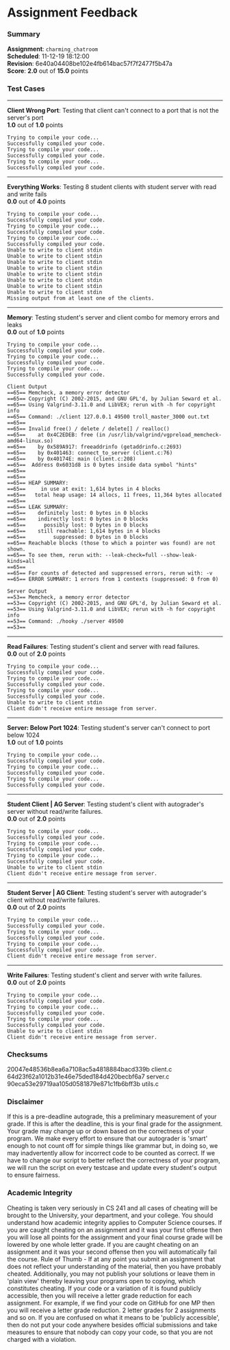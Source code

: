 # Assignment Feedback

### Summary

**Assignment**: `charming_chatroom`  
**Scheduled**: 11-12-19 18:12:00  
**Revision**: 6e40a04408be102e4fb614bac57f7f2477f5b47a  
**Score**: **2.0** out of **15.0** points

### Test Cases
---

**Client Wrong Port**: Testing that client can't connect to a port that is not the server's port  
**1.0** out of **1.0** points
```
Trying to compile your code...
Successfully compiled your code.
Trying to compile your code...
Successfully compiled your code.
Trying to compile your code...
Successfully compiled your code.
```
---

**Everything Works**: Testing 8 student clients with student server with read and write fails  
**0.0** out of **4.0** points
```
Trying to compile your code...
Successfully compiled your code.
Trying to compile your code...
Successfully compiled your code.
Trying to compile your code...
Successfully compiled your code.
Unable to write to client stdin
Unable to write to client stdin
Unable to write to client stdin
Unable to write to client stdin
Unable to write to client stdin
Unable to write to client stdin
Unable to write to client stdin
Unable to write to client stdin
Missing output from at least one of the clients.
```
---

**Memory**: Testing student's server and client combo for memory errors and leaks  
**0.0** out of **1.0** points
```
Trying to compile your code...
Successfully compiled your code.
Trying to compile your code...
Successfully compiled your code.
Trying to compile your code...
Successfully compiled your code.

Client Output
==65== Memcheck, a memory error detector
==65== Copyright (C) 2002-2015, and GNU GPL'd, by Julian Seward et al.
==65== Using Valgrind-3.11.0 and LibVEX; rerun with -h for copyright info
==65== Command: ./client 127.0.0.1 49500 troll_master_3000 out.txt
==65== 
==65== Invalid free() / delete / delete[] / realloc()
==65==    at 0x4C2EDEB: free (in /usr/lib/valgrind/vgpreload_memcheck-amd64-linux.so)
==65==    by 0x589A917: freeaddrinfo (getaddrinfo.c:2693)
==65==    by 0x401463: connect_to_server (client.c:76)
==65==    by 0x40174E: main (client.c:208)
==65==  Address 0x6031d8 is 0 bytes inside data symbol "hints"
==65== 
==65== 
==65== HEAP SUMMARY:
==65==     in use at exit: 1,614 bytes in 4 blocks
==65==   total heap usage: 14 allocs, 11 frees, 11,364 bytes allocated
==65== 
==65== LEAK SUMMARY:
==65==    definitely lost: 0 bytes in 0 blocks
==65==    indirectly lost: 0 bytes in 0 blocks
==65==      possibly lost: 0 bytes in 0 blocks
==65==    still reachable: 1,614 bytes in 4 blocks
==65==         suppressed: 0 bytes in 0 blocks
==65== Reachable blocks (those to which a pointer was found) are not shown.
==65== To see them, rerun with: --leak-check=full --show-leak-kinds=all
==65== 
==65== For counts of detected and suppressed errors, rerun with: -v
==65== ERROR SUMMARY: 1 errors from 1 contexts (suppressed: 0 from 0)

Server Output
==53== Memcheck, a memory error detector
==53== Copyright (C) 2002-2015, and GNU GPL'd, by Julian Seward et al.
==53== Using Valgrind-3.11.0 and LibVEX; rerun with -h for copyright info
==53== Command: ./hooky ./server 49500
==53==
```
---

**Read Failures**: Testing student's client and server with read failures.  
**0.0** out of **2.0** points
```
Trying to compile your code...
Successfully compiled your code.
Trying to compile your code...
Successfully compiled your code.
Trying to compile your code...
Successfully compiled your code.
Unable to write to client stdin
Client didn't receive entire message from server.
```
---

**Server: Below Port 1024**: Testing student's server can't connect to port below 1024  
**1.0** out of **1.0** points
```
Trying to compile your code...
Successfully compiled your code.
Trying to compile your code...
Successfully compiled your code.
Trying to compile your code...
Successfully compiled your code.
```
---

**Student Client | AG Server**: Testing student's client with autograder's server without read/write failures.  
**0.0** out of **2.0** points
```
Trying to compile your code...
Successfully compiled your code.
Trying to compile your code...
Successfully compiled your code.
Trying to compile your code...
Successfully compiled your code.
Unable to write to client stdin
Client didn't receive entire message from server.
```
---

**Student Server | AG Client**: Testing student's server with autograder's client without read/write failures.  
**0.0** out of **2.0** points
```
Trying to compile your code...
Successfully compiled your code.
Trying to compile your code...
Successfully compiled your code.
Trying to compile your code...
Successfully compiled your code.
Client didn't receive entire message from server.
```
---

**Write Failures**: Testing student's client and server with write failures.  
**0.0** out of **2.0** points
```
Trying to compile your code...
Successfully compiled your code.
Trying to compile your code...
Successfully compiled your code.
Trying to compile your code...
Successfully compiled your code.
Unable to write to client stdin
Client didn't receive entire message from server.
```
### Checksums

20047e48536b8ea6a7108ac5a4818884bacd339b client.c  
64d23f62a1012b31e46e75ded184d420becbf6a7 server.c  
90eca53e29719aa105d0581879e871c1fb6bff3b utils.c


### Disclaimer
If this is a pre-deadline autograde, this a preliminary measurement of your grade.
If this is after the deadline, this is your final grade for the assignment.
Your grade may change up or down based on the correctness of your program.
We make every effort to ensure that our autograder is 'smart' enough to not count off
for simple things like grammar but, in doing so, we may inadvertently allow for
incorrect code to be counted as correct.
If we have to change our script to better reflect the correctness of your program,
we will run the script on every testcase and update every student's output to ensure fairness.



### Academic Integrity
Cheating is taken very seriously in CS 241 and all cases of cheating will be brought to the University, your department, and your college.
You should understand how academic integrity applies to Computer Science courses.
If you are caught cheating on an assignment and it was your first offense then you will lose all points for the assignment and your final course
grade will be lowered by one whole letter grade. If you are caught cheating on an assignment and it was your second offense then you will automatically fail the course.
Rule of Thumb - If at any point you submit an assignment that does not reflect your understanding of the material, then you have probably cheated.
Additionally, you may not publish your solutions or leave them in 'plain view' thereby leaving your programs open to copying, which constitutes cheating.
If your code or a variation of it is found publicly accessible, then you will receive a letter grade reduction for each assignment.
For example, if we find your code on GitHub for one MP then you will receive a letter grade reduction. 2 letter grades for 2 assignments and so on.
If you are confused on what it means to be 'publicly accessible', then do not put your code anywhere besides official submissions and take measures
to ensure that nobody can copy your code, so that you are not charged with a violation.



